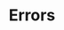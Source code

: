---
title: Errors
position_number: 3
parameters:
  - name:
    content:
content_markdown: |-
  Typical HTTP Response Codes used by Vehichaul API
  | Code | Name | Description |
  | --- | --- | --- |
  | 200 | OK | Success |
  | 201 | Created | Creation Successful |
  | 202 | Accepted | Data Stored |
  | 400 | Bad Request | We could not process that action |
  | 403 | Forbidden | We couldn't authenticate you |

left_code_blocks:
  - code_block:
    title: 
    language: 
right_code_blocks:
  - code_block:
    title:
    language:
---